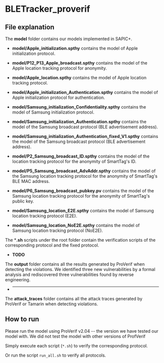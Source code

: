 # BLETracker_proverif
## File explanation

The **model** folder contains our models implemented in SAPIC+.

- **model/Apple_initialization.spthy** contains the model of Apple initialization protocol.
- **model/P12_P13_Apple_broadcast.spthy** contains the model of the Apple location tracking protocol for anonymity.
- **model/Apple_location.spthy** contains the model of Apple location tracking protocol.
- **model/Apple_initialization_Authentication.spthy** contains the model of Apple initialization protocol for authentication.

- **model/Samsung_initialization_Confidentiality.spthy** contains the model of Samsung initialization protocol.
- **model/Samsung_initialization_Authentication.spthy** contains the model of the Samsung broadcast protocol (BLE advertisement address).
- **model/Samsung_initialization_Authentication_fixed_V1.spthy** contains the model of the Samsung broadcast protocol (BLE advertisement address).
- **model/P2_Samsung_broadcast_ID.spthy** contains the model of the location tracking protocol for the anonymity of SmartTag's ID.
- **model/P5_Samsung_broadcast_AdvAddr.spthy** contains the model of the Samsung location tracking protocol for the anonymity of SmartTag's BLE MAC address.
- **model/P6_Samsung_broadcast_pubkey.pv** contains the model of the Samsung location tracking protocol for the anonymity of SmartTag's public key.
- **model/Samsung_location_E2E.spthy** contains the model of Samsung location tracking protocol (E2E).
- **model/Samsung_location_NoE2E.spthy** contains the model of Samsung location tracking protocol (NoE2E).


The ***.sh** scripts under the root folder contain the verification scripts of the corresponding protocol and the fixed protocol.
- **TODO**

The **output** folder contains all the results generated by ProVerif when detecting the violations.
We identified three new vulnerabilities by a formal analysis and rediscovered three vulnerabilities found by reverse engineering.
- ****

The **attack_traces** folder contains all the attack traces generated by ProVerif or Tamarin when detecting violations.

## How to run

Please run the model using ProVerif v2.04 -- the version we have tested our model with. We did not test the model with other versions of ProfVerif

Simply execute each script (`*.sh`) to verify the corresponding protocol.

Or run the script `run_all.sh` to verify all protocols.

